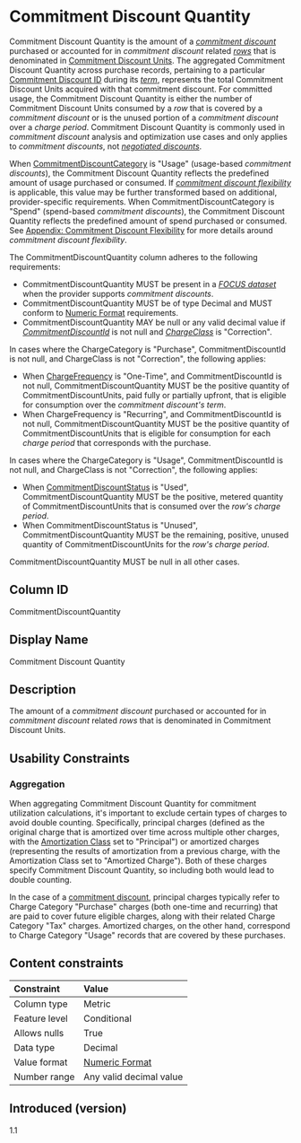 # Commitment Discount Quantity

Commitment Discount Quantity is the amount of a [*commitment discount*](#glossary:commitment-discount) purchased or accounted for in *commitment discount* related [*rows*](#glossary:row) that is denominated in [Commitment Discount Units](#commitmentdiscountunit). The aggregated Commitment Discount Quantity across purchase records, pertaining to a particular [Commitment Discount ID](#commitmentdiscountid) during its [*term*](#glossary:term), represents the total Commitment Discount Units acquired with that commitment discount. For committed usage, the Commitment Discount Quantity is either the number of Commitment Discount Units consumed by a *row* that is covered by a *commitment discount* or is the unused portion of a *commitment discount* over a *charge period*. Commitment Discount Quantity is commonly used in *commitment discount* analysis and optimization use cases and only applies to *commitment discounts*, not [*negotiated discounts*](#glossary:negotiated-discount).

When [CommitmentDiscountCategory](#commitmentdiscountcategory) is "Usage" (usage-based *commitment discounts*), the Commitment Discount Quantity reflects the predefined amount of usage purchased or consumed. If [*commitment discount flexibility*](#glossary:commitment-discount-flexibility) is applicable, this value may be further transformed based on additional, provider-specific requirements. When CommitmentDiscountCategory is "Spend" (spend-based *commitment discounts*), the Commitment Discount Quantity reflects the predefined amount of spend purchased or consumed.  See [Appendix: Commitment Discount Flexibility](#commitmentdiscountflexibility) for more details around *commitment discount flexibility*.

The CommitmentDiscountQuantity column adheres to the following requirements:

* CommitmentDiscountQuantity MUST be present in a [*FOCUS dataset*](#glossary:FOCUS-dataset) when the provider supports *commitment discounts*.
* CommitmentDiscountQuantity MUST be of type Decimal and MUST conform to [Numeric Format](#numericformat) requirements.
* CommitmentDiscountQuantity MAY be null or any valid decimal value if [*CommitmentDiscountId*](#commitmentdiscountid) is not null and [*ChargeClass*](#chargeclass) is "Correction".

In cases where the ChargeCategory is "Purchase", CommitmentDiscountId is not null, and ChargeClass is not "Correction", the following applies:

* When [ChargeFrequency](#chargefrequency) is "One-Time", and CommitmentDiscountId is not null, CommitmentDiscountQuantity MUST be the positive quantity of CommitmentDiscountUnits, paid fully or partially upfront, that is eligible for consumption over the *commitment discount's* *term*.
* When ChargeFrequency is "Recurring", and CommitmentDiscountId is not null, CommitmentDiscountQuantity MUST be the positive quantity of CommitmentDiscountUnits that is eligible for consumption for each *charge period* that corresponds with the purchase.

In cases where the ChargeCategory is "Usage", CommitmentDiscountId is not null, and ChargeClass is not "Correction", the following applies:

* When [CommitmentDiscountStatus](#commitmentdiscountstatus) is "Used", CommitmentDiscountQuantity MUST be the positive, metered quantity of CommitmentDiscountUnits that is consumed over the *row's* *charge period*.
* When CommitmentDiscountStatus is "Unused", CommitmentDiscountQuantity MUST be the remaining, positive, unused quantity of CommitmentDiscountUnits for the *row's* *charge period*.

CommitmentDiscountQuantity MUST be null in all other cases.

## Column ID

CommitmentDiscountQuantity

## Display Name

Commitment Discount Quantity

## Description

The amount of a *commitment discount* purchased or accounted for in *commitment discount* related *rows* that is denominated in Commitment Discount Units.

## Usability Constraints

### Aggregation

When aggregating Commitment Discount Quantity for commitment utilization calculations, it's important to exclude certain types of charges to avoid double counting. Specifically, principal charges (defined as the original charge that is amortized over time across multiple other charges, with the [Amortization Class](#amortizationclass) set to "Principal") or amortized charges (representing the results of amortization from a previous charge, with the Amortization Class set to "Amortized Charge"). Both of these charges specify Commitment Discount Quantity, so including both would lead to double counting.

In the case of a [commitment discount](#glossary:commitment-discount), principal charges typically refer to Charge Category "Purchase" charges (both one-time and recurring) that are paid to cover future eligible charges, along with their related Charge Category "Tax" charges. Amortized charges, on the other hand, correspond to Charge Category "Usage" records that are covered by these purchases.

## Content constraints

| Constraint      | Value            |
|:----------------|:-----------------|
| Column type     | Metric           |
| Feature level   | Conditional      |
| Allows nulls    | True             |
| Data type       | Decimal          |
| Value format    | [Numeric Format](#numericformat) |
| Number range    | Any valid decimal value |

## Introduced (version)

1.1

